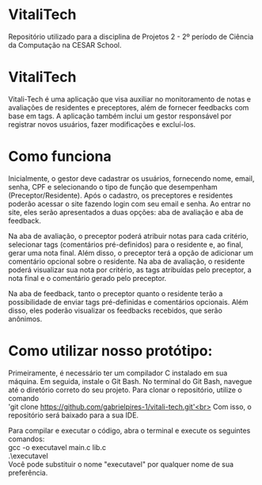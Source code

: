 # VitaliTech
Repositório utilizado para a disciplina de Projetos 2 - 2º período de Ciência da Computação na CESAR School.

# VitaliTech
Vitali-Tech é uma aplicação que visa auxiliar no monitoramento de notas e avaliações de residentes e preceptores, além de fornecer feedbacks com base em tags. A aplicação também inclui um gestor responsável por registrar novos usuários, fazer modificações e excluí-los.

# Como funciona
Inicialmente, o gestor deve cadastrar os usuários, fornecendo nome, email, senha, CPF e selecionando o tipo de função que desempenham (Preceptor/Residente). Após o cadastro, os preceptores e residentes poderão acessar o site fazendo login com seu email e senha. Ao entrar no site, eles serão apresentados a duas opções: aba de avaliação e aba de feedback.

Na aba de avaliação, o preceptor poderá atribuir notas para cada critério, selecionar tags (comentários pré-definidos) para o residente e, ao final, gerar uma nota final. Além disso, o preceptor terá a opção de adicionar um comentário opcional sobre o residente. Na aba de avaliação, o residente poderá visualizar sua nota por critério, as tags atribuídas pelo preceptor, a nota final e o comentário gerado pelo preceptor.

Na aba de feedback, tanto o preceptor quanto o residente terão a possibilidade de enviar tags pré-definidas e comentários opcionais. Além disso, eles poderão visualizar os feedbacks recebidos, que serão anônimos.

# Como utilizar nosso protótipo:
Primeiramente, é necessário ter um compilador C instalado em sua máquina. Em seguida, instale o Git Bash. No terminal do Git Bash, navegue até o diretório correto do seu projeto. Para clonar o repositório, utilize o comando <br>'git clone https://github.com/gabrielpires-1/vitali-tech.git'<br> Com isso, o repositório será baixado para a sua IDE.<br>

Para compilar e executar o código, abra o terminal e execute os seguintes comandos:<br>
gcc -o executavel main.c lib.c<br>
.\executavel<br>
Você pode substituir o nome "executavel" por qualquer nome de sua preferência.
